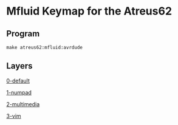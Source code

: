 # Mfluid Keymap for the Atreus62

## Program

`make atreus62:mfluid:avrdude`

## Layers

[0-default](https://i.imgur.com/dpBdPn8.png)

[1-numpad](https://i.imgur.com/JMN8Fk9.png)

[2-multimedia](https://i.imgur.com/ZCSzKsZ.png)

[3-vim](https://i.imgur.com/J15xCqW.png)

